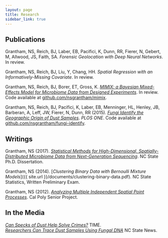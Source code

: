 ```yaml
---
layout: page
title: Research
sidebar_link: true
---
```


## Publications

Grantham, NS, Reich, BJ, Laber, EB, Pacifici, K, Dunn, RR, Fierer, N, Gebert, M, Allwood, JS, Faith, SA. _Forensic Geolocation with Deep Neural Networks_. In review.

Grantham, NS, Reich, BJ, Liu, Y, Chang, HH. _Spatial Regression with an Informatively-Missing Covariate_. In review.

Grantham, NS, Reich, BJ, Borer, ET, Gross, K. [_MIMIX: a Bayesian Mixed-Effects Model for Microbiome Data from Designed Experiments_](https://arxiv.org/abs/1703.07747). In review. Code available at [github.com/nsgrantham/mimix](http://www.github.com/nsgrantham/mimix).

Grantham, NS, Reich, BJ, Pacifici, K, Laber, EB, Menninger, HL, Henley, JB, Barberan, A, Leff, JW, Fierer, N, Dunn, RR (2015). [_Fungi Identify the Geographic Origin of Dust Samples_](http://journals.plos.org/plosone/article?id=10.1371/journal.pone.0122605). _PLOS ONE_. Code available at [github.com/nsgrantham/fungi-identify](http://www.github.com/nsgrantham/fungi-identify).

## Writings

Grantham, NS (2017). [_Statistical Methods for High-Dimensional, Spatially-Distributed Microbiome Data from Next-Generation Sequencing_](https://repository.lib.ncsu.edu/handle/1840.20/34780). NC State Ph.D. Dissertation.

Grantham, NS (2014). [_Clustering Binary Data with Bernoulli Mixture Models_]({{ site.url }}/documents/clustering-binary-data.pdf). NC State Statistics, Written Preliminary Exam.

Grantham, NS (2012). [_Analyzing Multiple Independent Spatial Point Processes_](http://digitalcommons.calpoly.edu/statsp/20/). Cal Poly Senior Project.

## In the Media

[_Can Specks of Dust Help Solve Crimes?_](https://time.com/3823925/dust-microbes-forensics/) TIME.  
[_Researchers Can Trace Dust Samples Using Fungal DNA_](https://news.ncsu.edu/2015/04/grantham-fungi-2015/) NC State News.

